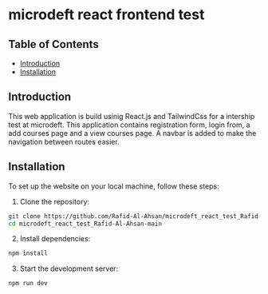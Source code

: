 # microdeft react frontend test

## Table of Contents

- [Introduction](#introduction)
- [Installation](#installation)

## Introduction
This web application is build usinig React.js and TailwindCss for a intership test at microdeft. This application contains registration form, login from, a add courses page and a view courses page. A navbar is added to make the navigation between routes easier. 

## Installation

To set up the website on your local machine, follow these steps:

1. Clone the repository:

```bash
git clone https://github.com/Rafid-Al-Ahsan/microdeft_react_test_Rafid-Al-Ahsan.git
cd microdeft_react_test_Rafid-Al-Ahsan-main
````

2. Install dependencies:
```bat
npm install
```

3. Start the development server:
```bat
npm run dev
```



